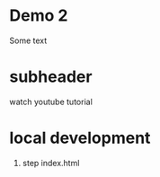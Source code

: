# Demo 2        

Some text


# subheader

watch youtube tutorial

# local development

1. step index.html
